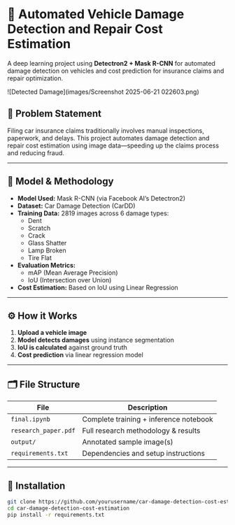 # 🚗 Automated Vehicle Damage Detection and Repair Cost Estimation

A deep learning project using **Detectron2 + Mask R-CNN** for automated damage detection on vehicles and cost prediction for insurance claims and repair optimization.

![Detected Damage](images/Screenshot 2025-06-21 022603.png)

## 📌 Problem Statement

Filing car insurance claims traditionally involves manual inspections, paperwork, and delays. This project automates damage detection and repair cost estimation using image data—speeding up the claims process and reducing fraud.

---

## 🧠 Model & Methodology

- **Model Used:** Mask R-CNN (via Facebook AI’s Detectron2)
- **Dataset:** Car Damage Detection (CarDD)
- **Training Data:** 2819 images across 6 damage types:
  - Dent
  - Scratch
  - Crack
  - Glass Shatter
  - Lamp Broken
  - Tire Flat
- **Evaluation Metrics:**
  - mAP (Mean Average Precision)
  - IoU (Intersection over Union)
- **Cost Estimation:** Based on IoU using Linear Regression

---

## ⚙️ How it Works

1. **Upload a vehicle image**
2. **Model detects damages** using instance segmentation
3. **IoU is calculated** against ground truth
4. **Cost prediction** via linear regression model

---

## 🗂️ File Structure

| File | Description |
|------|-------------|
| `final.ipynb` | Complete training + inference notebook |
| `research_paper.pdf` | Full research methodology & results |
| `output/` | Annotated sample image(s) |
| `requirements.txt` | Dependencies and setup instructions |

---

## 🔧 Installation

```bash
git clone https://github.com/yourusername/car-damage-detection-cost-estimation.git
cd car-damage-detection-cost-estimation
pip install -r requirements.txt
